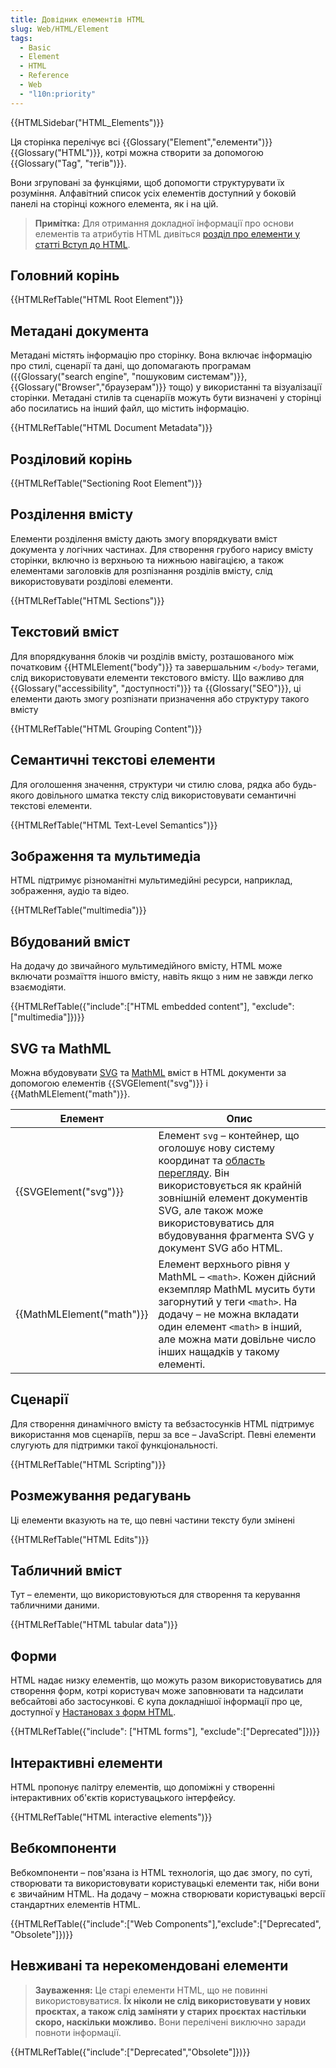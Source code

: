 ```yaml
---
title: Довідник елементів HTML
slug: Web/HTML/Element
tags:
  - Basic
  - Element
  - HTML
  - Reference
  - Web
  - "l10n:priority"
---
```


{{HTMLSidebar("HTML_Elements")}}

Ця сторінка перелічує всі {{Glossary("Element","елементи")}} {{Glossary("HTML")}}, котрі можна створити за допомогою {{Glossary("Tag", "тегів")}}.

Вони згруповані за функціями, щоб допомогти структурувати їх розуміння. Алфавітний список усіх елементів доступний у боковій панелі на сторінці кожного елемента, як і на цій.

> **Примітка:** Для отримання докладної інформації про основи елементів та атрибутів HTML дивіться [розділ про елементи у статті Вступ до HTML](/uk/docs/Learn/HTML/Introduction_to_HTML#elementy-osnovni-budmaterialy).

## Головний корінь

{{HTMLRefTable("HTML Root Element")}}

## Метадані документа

Метадані містять інформацію про сторінку. Вона включає інформацію про стилі, сценарії та дані, що допомагають програмам ({{Glossary("search engine", "пошуковим системам")}}, {{Glossary("Browser","браузерам")}} тощо) у використанні та візуалізації сторінки. Метадані стилів та сценаріїв можуть бути визначені у сторінці або посилатись на інший файл, що містить інформацію.

{{HTMLRefTable("HTML Document Metadata")}}

## Розділовий корінь

{{HTMLRefTable("Sectioning Root Element")}}

## Розділення вмісту

Елементи розділення вмісту дають змогу впорядкувати вміст документа у логічних частинах. Для створення грубого нарису вмісту сторінки, включно із верхньою та нижньою навігацією, а також елементами заголовків для розпізнання розділів вмісту, слід використовувати розділові елементи.

{{HTMLRefTable("HTML Sections")}}

## Текстовий вміст

Для впорядкування блоків чи розділів вмісту, розташованого між початковим {{HTMLElement("body")}} та завершальним `</body>` тегами, слід використовувати елементи текстового вмісту. Що важливо для {{Glossary("accessibility", "доступності")}} та {{Glossary("SEO")}}, ці елементи дають змогу розпізнати призначення або структуру такого вмісту

{{HTMLRefTable("HTML Grouping Content")}}

## Семантичні текстові елементи

Для оголошення значення, структури чи стилю слова, рядка або будь-якого довільного шматка тексту слід використовувати семантичні текстові елементи.

{{HTMLRefTable("HTML Text-Level Semantics")}}

## Зображення та мультимедіа

HTML підтримує різноманітні мультимедійні ресурси, наприклад, зображення, аудіо та відео.

{{HTMLRefTable("multimedia")}}

## Вбудований вміст

На додачу до звичайного мультимедійного вмісту, HTML може включати розмаїття іншого вмісту, навіть якщо з ним не завжди легко взаємодіяти.

{{HTMLRefTable({"include":["HTML embedded content"], "exclude":["multimedia"]})}}

## SVG та MathML

Можна вбудовувати [SVG](/uk/docs/Web/SVG) та [MathML](/uk/docs/Web/MathML) вміст в HTML документи за допомогою елементів {{SVGElement("svg")}} і {{MathMLElement("math")}}.

<table class="no-markdown">
  <thead>
    <tr>
      <th scope="col">Елемент</th>
      <th scope="col">Опис</th>
    </tr>
  </thead>
  <tbody>
    <tr>
      <td>{{SVGElement("svg")}}</td>
      <td>
        Елемент <code>svg</code> – контейнер, що оголошує нову систему координат та
        <a href="/uk/docs/Web/SVG/Attribute/viewBox">область перегляду</a>. Він використовується як крайній зовнішній елемент документів SVG, але також може використовуватись для вбудовування фрагмента SVG у документ SVG або HTML.
      </td>
    </tr>
    <tr>
      <td>{{MathMLElement("math")}}</td>
      <td>
        Елемент верхнього рівня у MathML – <code>&#x3C;math></code>. Кожен дійсний екземпляр MathML мусить бути загорнутий у теги <code>&#x3C;math></code>. На додачу – не можна вкладати один елемент <code>&#x3C;math></code> в інший, але можна мати довільне число інших нащадків у такому елементі.
      </td>
    </tr>
  </tbody>
</table>

## Сценарії

Для створення динамічного вмісту та вебзастосунків HTML підтримує використання мов сценаріїв, перш за все – JavaScript. Певні елементи слугують для підтримки такої функціональності.

{{HTMLRefTable("HTML Scripting")}}

## Розмежування редагувань

Ці елементи вказують на те, що певні частини тексту були змінені

{{HTMLRefTable("HTML Edits")}}

## Табличний вміст

Тут – елементи, що використовуються для створення та керування табличними даними.

{{HTMLRefTable("HTML tabular data")}}

## Форми

HTML надає низку елементів, що можуть разом використовуватись для створення форм, котрі користувач може заповнювати та надсилати вебсайтові або застосункові. Є купа докладнішої інформації про це, доступної у [Настановах з форм HTML](/uk/docs/Learn/Forms).

{{HTMLRefTable({"include": ["HTML forms"], "exclude":["Deprecated"]})}}

## Інтерактивні елементи

HTML пропонує палітру елементів, що допоміжні у створенні інтерактивних об'єктів користувацького інтерфейсу.

{{HTMLRefTable("HTML interactive elements")}}

## Вебкомпоненти

Вебкомпоненти – пов'язана із HTML технологія, що дає змогу, по суті, створювати та використовувати користувацькі елементи так, ніби вони є звичайним HTML. На додачу – можна створювати користувацькі версії стандартних елементів HTML.

{{HTMLRefTable({"include":["Web Components"],"exclude":["Deprecated", "Obsolete"]})}}

## Невживані та нерекомендовані елементи

> **Зауваження:** Це старі елементи HTML, що не повинні використовуватися. **Їх ніколи не слід використовувати у нових проєктах, а також слід заміняти у старих проєктах настільки скоро, наскільки можливо.** Вони перелічені виключно заради повноти інформації.

{{HTMLRefTable({"include":["Deprecated","Obsolete"]})}}
